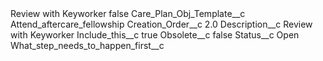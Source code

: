 <?xml version="1.0" encoding="UTF-8"?>
<CustomMetadata xmlns="http://soap.sforce.com/2006/04/metadata" xmlns:xsi="http://www.w3.org/2001/XMLSchema-instance" xmlns:xsd="http://www.w3.org/2001/XMLSchema">
    <label>Review with Keyworker</label>
    <protected>false</protected>
    <values>
        <field>Care_Plan_Obj_Template__c</field>
        <value xsi:type="xsd:string">Attend_aftercare_fellowship</value>
    </values>
    <values>
        <field>Creation_Order__c</field>
        <value xsi:type="xsd:double">2.0</value>
    </values>
    <values>
        <field>Description__c</field>
        <value xsi:type="xsd:string">Review with Keyworker</value>
    </values>
    <values>
        <field>Include_this__c</field>
        <value xsi:type="xsd:boolean">true</value>
    </values>
    <values>
        <field>Obsolete__c</field>
        <value xsi:type="xsd:boolean">false</value>
    </values>
    <values>
        <field>Status__c</field>
        <value xsi:type="xsd:string">Open</value>
    </values>
    <values>
        <field>What_step_needs_to_happen_first__c</field>
        <value xsi:nil="true"/>
    </values>
</CustomMetadata>
